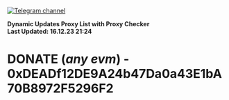 [![Telegram channel](https://img.shields.io/endpoint?url=https://runkit.io/damiankrawczyk/telegram-badge/branches/master?url=https://t.me/n4z4v0d)](https://t.me/n4z4v0d) 

**Dynamic Updates Proxy List with Proxy Checker**  
**Last Updated: 16.12.23 21:24**

# DONATE (_any evm_) - 0xDEADf12DE9A24b47Da0a43E1bA70B8972F5296F2
